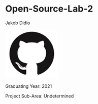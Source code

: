 # Open-Source-Lab-2

Jakob Didio

![Myphoto](Capture.png)

Graduating Year: 2021

Project Sub-Area: Undetermined
